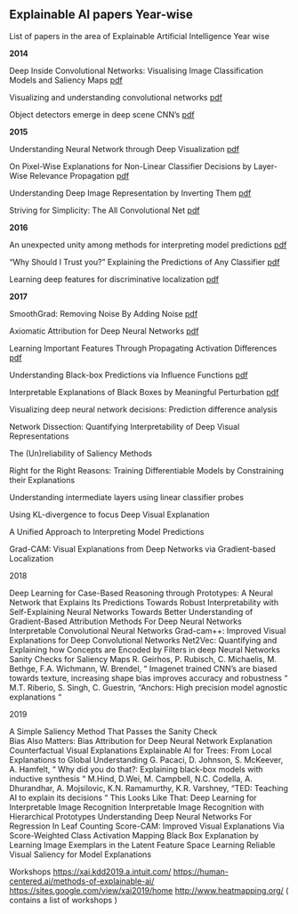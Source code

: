 ## Explainable AI papers Year-wise
List of papers in the area of Explainable Artificial Intelligence Year wise


**2014** 



Deep Inside Convolutional Networks: Visualising Image Classification Models and Saliency Maps [pdf](https://arxiv.org/pdf/1312.6034.pdf)

Visualizing and understanding convolutional networks [pdf](https://arxiv.org/pdf/1311.2901.pdf)

Object detectors emerge in deep scene CNN’s [pdf](https://arxiv.org/pdf/1412.6856.pdf)

**2015**

Understanding Neural Network through Deep Visualization [pdf](http://yosinski.com/media/papers/Yosinski__2015__ICML_DL__Understanding_Neural_Networks_Through_Deep_Visualization__.pdf)

On Pixel-Wise Explanations for Non-Linear Classifier Decisions by Layer-Wise Relevance Propagation [pdf](https://pdfs.semanticscholar.org/17a2/73bbd4448083b01b5a9389b3c37f5425aac0.pdf?_ga=2.53370664.129866596.1560509495-1781895300.1541438724)

Understanding Deep Image Representation by Inverting Them [pdf](https://arxiv.org/pdf/1412.0035.pdf)

Striving for Simplicity: The All Convolutional Net [pdf](https://arxiv.org/pdf/1412.6806.pdf)

**2016**


An unexpected unity among methods for interpreting model predictions [pdf](https://arxiv.org/pdf/1611.07478.pdf)

“Why Should I Trust you?” Explaining the Predictions of Any Classifier [pdf](https://www.kdd.org/kdd2016/papers/files/rfp0573-ribeiroA.pdf)

Learning deep features for discriminative localization [pdf](http://cnnlocalization.csail.mit.edu/Zhou_Learning_Deep_Features_CVPR_2016_paper.pdf)


**2017**

SmoothGrad: Removing Noise By Adding Noise [pdf](https://arxiv.org/pdf/1706.03825.pdf)

Axiomatic Attribution for Deep Neural Networks [pdf](https://arxiv.org/pdf/1703.01365.pdf)

Learning Important Features Through Propagating Activation Differences [pdf](https://arxiv.org/pdf/1704.02685.pdf)

Understanding Black-box Predictions via Influence Functions [pdf](http://proceedings.mlr.press/v70/koh17a/koh17a.pdf)

Interpretable Explanations of Black Boxes by Meaningful Perturbation [pdf](http://www.robots.ox.ac.uk/~vedaldi//assets/pubs/fong17interpretable.pdf)

Visualizing deep neural network decisions: Prediction difference analysis

Network Dissection: Quantifying Interpretability of Deep Visual Representations

The (Un)reliability of Saliency Methods

Right for the Right Reasons: Training Differentiable Models by Constraining their Explanations

Understanding intermediate layers using linear classifier probes

Using KL-divergence to focus Deep Visual Explanation

A Unified Approach to Interpreting Model Predictions

Grad-CAM: Visual Explanations from Deep Networks via Gradient-based Localization

2018

Deep Learning for Case-Based Reasoning through Prototypes: A Neural Network that Explains Its Predictions
Towards Robust Interpretability with Self-Explaining Neural Networks
Towards Better Understanding of Gradient-Based Attribution Methods For Deep Neural 
Networks
Interpretable Convolutional Neural Networks
Grad-cam++: Improved Visual Explanations for Deep Convolutional Networks
Net2Vec: Quantifying and Explaining how Concepts are Encoded by Filters in deep Neural Networks
Sanity Checks for Saliency Maps
R. Geirhos, P. Rubisch, C. Michaelis, M. Bethge, F.A. Wichmann, W. Brendel, “ Imagenet trained CNN’s are biased towards texture, increasing shape bias improves accuracy and robustness “
M.T. Riberio, S. Singh, C. Guestrin, “Anchors: High precision model agnostic explanations “


2019

A Simple Saliency Method That Passes the Sanity Check  
Bias Also Matters: Bias Attribution for Deep Neural Network Explanation
Counterfactual Visual Explanations
Explainable AI for Trees: From Local Explanations to Global Understanding
G. Pacaci, D. Johnson, S. McKeever, A. Hamfelt, “ Why did you do that?: Explaining black-box models with inductive synthesis “
M.Hind, D.Wei, M. Campbell, N.C. Codella, A. Dhurandhar, A. Mojsilovic, K.N. Ramamurthy, K.R. Varshney, “TED: Teaching AI to explain its decisions “
This Looks Like That: Deep Learning for Interpretable Image Recognition 
Interpretable Image Recognition with Hierarchical Prototypes
Understanding Deep Neural Networks For Regression In Leaf Counting
Score-CAM: Improved Visual Explanations Via Score-Weighted Class Activation Mapping 
 Black Box Explanation by Learning Image Exemplars in the Latent Feature Space
Learning Reliable Visual Saliency for Model Explanations 


Workshops
https://xai.kdd2019.a.intuit.com/
https://human-centered.ai/methods-of-explainable-ai/
https://sites.google.com/view/xai2019/home
http://www.heatmapping.org/ ( contains a list of workshops )



